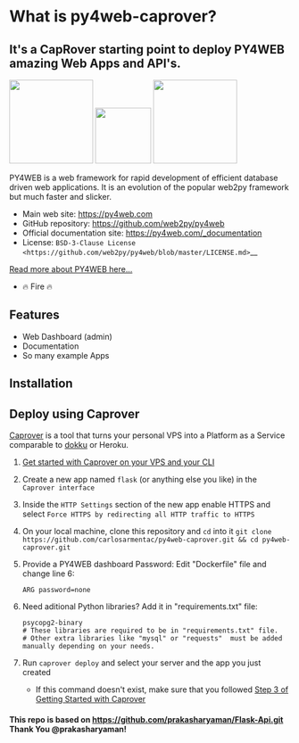 # What is py4web-caprover?

## It's a CapRover starting point to deploy PY4WEB amazing Web Apps and API's.

[<img src="https://py4web.com/_documentation/static/en/_static/logo.png" width="150"/>](https://py4web.com/_documentation/static/en/chapter-01.html)
[<img src="https://encrypted-tbn0.gstatic.com/images?q=tbn:ANd9GcSXFLsSf48pC2pIX1QLWOeJoHIVCEGdca7-gQ&usqp=CAU" width="100"/>](https://py4web.com/_documentation/static/en/chapter-01.html)
[<img src="https://caprover.com/img/logo.png" width="150"/>](https://caprover.com/)

PY4WEB is a web framework for rapid development of efficient database driven web applications. It is an evolution of the popular web2py framework but much faster and slicker.

- Main web site: https://py4web.com
- GitHub repository: https://github.com/web2py/py4web
- Official documentation site: https://py4web.com/_documentation
- License: `BSD-3-Clause License <https://github.com/web2py/py4web/blob/master/LICENSE.md>`\_\_

[Read more about PY4WEB here...](https://py4web.com)

- 🔥 Fire 🔥

## Features

- Web Dashboard (admin)
- Documentation
- So many example Apps

## Installation

## Deploy using Caprover

[Caprover](https://caprover.com/) is a tool that turns your personal VPS into a Platform as a Service comparable to [dokku](https://dokku.com/) or Heroku.

1.  [Get started with Caprover on your VPS and your CLI](https://caprover.com/docs/get-started.html)
2.  Create a new app named `flask` (or anything else you like) in the `Caprover interface`
3.  Inside the `HTTP Settings` section of the new app enable HTTPS and select `Force HTTPS by redirecting all HTTP traffic to HTTPS`
4.  On your local machine, clone this repository and `cd` into it `git clone https://github.com/carlosarmentac/py4web-caprover.git && cd py4web-caprover.git`
5.  Provide a PY4WEB dashboard Password: Edit "Dockerfile" file and change line 6:

        ARG password=none
6.  Need aditional Python libraries? Add it in "requirements.txt" file:

        psycopg2-binary
        # These libraries are required to be in "requirements.txt" file.
        # Other extra libraries like "mysql" or "requests"  must be added manually depending on your needs.

7.  Run `caprover deploy` and select your server and the app you just created
    - If this command doesn't exist, make sure that you followed [Step 3 of Getting Started with Caprover](https://caprover.com/docs/get-started.html#step-3-install-caprover-cli)

#### This repo is based on https://github.com/prakasharyaman/Flask-Api.git Thank You @prakasharyaman!

